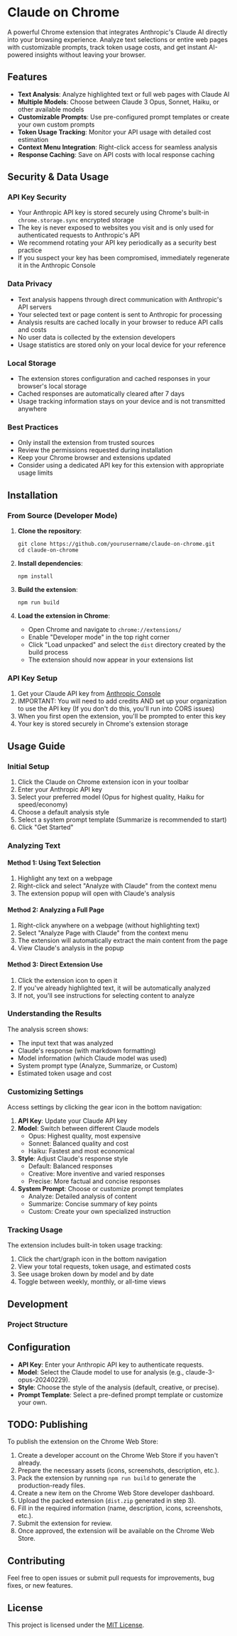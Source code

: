 # Claude on Chrome

A powerful Chrome extension that integrates Anthropic's Claude AI directly into your browsing experience. Analyze text selections or entire web pages with customizable prompts, track token usage costs, and get instant AI-powered insights without leaving your browser.

## Features

- **Text Analysis**: Analyze highlighted text or full web pages with Claude AI
- **Multiple Models**: Choose between Claude 3 Opus, Sonnet, Haiku, or other available models
- **Customizable Prompts**: Use pre-configured prompt templates or create your own custom prompts
- **Token Usage Tracking**: Monitor your API usage with detailed cost estimation
- **Context Menu Integration**: Right-click access for seamless analysis 
- **Response Caching**: Save on API costs with local response caching

## Security & Data Usage

### API Key Security
- Your Anthropic API key is stored securely using Chrome's built-in `chrome.storage.sync` encrypted storage
- The key is never exposed to websites you visit and is only used for authenticated requests to Anthropic's API
- We recommend rotating your API key periodically as a security best practice
- If you suspect your key has been compromised, immediately regenerate it in the Anthropic Console

### Data Privacy
- Text analysis happens through direct communication with Anthropic's API servers
- Your selected text or page content is sent to Anthropic for processing
- Analysis results are cached locally in your browser to reduce API calls and costs
- No user data is collected by the extension developers
- Usage statistics are stored only on your local device for your reference

### Local Storage
- The extension stores configuration and cached responses in your browser's local storage
- Cached responses are automatically cleared after 7 days
- Usage tracking information stays on your device and is not transmitted anywhere

### Best Practices
- Only install the extension from trusted sources
- Review the permissions requested during installation
- Keep your Chrome browser and extensions updated
- Consider using a dedicated API key for this extension with appropriate usage limits

## Installation

### From Source (Developer Mode)

1. **Clone the repository**:
   ```
   git clone https://github.com/yourusername/claude-on-chrome.git
   cd claude-on-chrome
   ```

2. **Install dependencies**:
   ```
   npm install
   ```

3. **Build the extension**:
   ```
   npm run build
   ```

4. **Load the extension in Chrome**:
   - Open Chrome and navigate to `chrome://extensions/`
   - Enable "Developer mode" in the top right corner
   - Click "Load unpacked" and select the `dist` directory created by the build process
   - The extension should now appear in your extensions list

### API Key Setup

1. Get your Claude API key from [Anthropic Console](https://console.anthropic.com/)
2. IMPORTANT: You will need to add credits AND set up your organization to use the API key (If you don't do this, you'll run into CORS issues)
3. When you first open the extension, you'll be prompted to enter this key
4. Your key is stored securely in Chrome's extension storage

## Usage Guide

### Initial Setup

1. Click the Claude on Chrome extension icon in your toolbar
2. Enter your Anthropic API key
3. Select your preferred model (Opus for highest quality, Haiku for speed/economy)
4. Choose a default analysis style
5. Select a system prompt template (Summarize is recommended to start)
6. Click "Get Started"

### Analyzing Text

#### Method 1: Using Text Selection
1. Highlight any text on a webpage
2. Right-click and select "Analyze with Claude" from the context menu
3. The extension popup will open with Claude's analysis

#### Method 2: Analyzing a Full Page
1. Right-click anywhere on a webpage (without highlighting text)
2. Select "Analyze Page with Claude" from the context menu
3. The extension will automatically extract the main content from the page
4. View Claude's analysis in the popup

#### Method 3: Direct Extension Use
1. Click the extension icon to open it
2. If you've already highlighted text, it will be automatically analyzed
3. If not, you'll see instructions for selecting content to analyze

### Understanding the Results

The analysis screen shows:
- The input text that was analyzed
- Claude's response (with markdown formatting)
- Model information (which Claude model was used)
- System prompt type (Analyze, Summarize, or Custom)
- Estimated token usage and cost

### Customizing Settings

Access settings by clicking the gear icon in the bottom navigation:

1. **API Key**: Update your Claude API key
2. **Model**: Switch between different Claude models
   - Opus: Highest quality, most expensive
   - Sonnet: Balanced quality and cost
   - Haiku: Fastest and most economical
3. **Style**: Adjust Claude's response style
   - Default: Balanced responses
   - Creative: More inventive and varied responses
   - Precise: More factual and concise responses
4. **System Prompt**: Choose or customize prompt templates
   - Analyze: Detailed analysis of content
   - Summarize: Concise summary of key points
   - Custom: Create your own specialized instruction

### Tracking Usage

The extension includes built-in token usage tracking:

1. Click the chart/graph icon in the bottom navigation
2. View your total requests, token usage, and estimated costs
3. See usage broken down by model and by date
4. Toggle between weekly, monthly, or all-time views

## Development

### Project Structure

## Configuration

- **API Key**: Enter your Anthropic API key to authenticate requests.
- **Model**: Select the Claude model to use for analysis (e.g., claude-3-opus-20240229).
- **Style**: Choose the style of the analysis (default, creative, or precise).
- **Prompt Template**: Select a pre-defined prompt template or customize your own.

## TODO: Publishing

To publish the extension on the Chrome Web Store:

1. Create a developer account on the Chrome Web Store if you haven't already.
2. Prepare the necessary assets (icons, screenshots, description, etc.).
3. Pack the extension by running `npm run build` to generate the production-ready files.
4. Create a new item on the Chrome Web Store developer dashboard.
5. Upload the packed extension (`dist.zip` generated in step 3).
6. Fill in the required information (name, description, icons, screenshots, etc.).
7. Submit the extension for review.
8. Once approved, the extension will be available on the Chrome Web Store.

## Contributing

Feel free to open issues or submit pull requests for improvements, bug fixes, or new features.

## License

This project is licensed under the [MIT License](LICENSE).